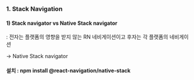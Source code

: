 ### 1. Stack Navigation

#### 1) Stack navigator vs Native Stack navigator

: 전자는 플랫폼의 영향을 받지 않는 RN 네비게이션이고 후자는 각 플랫폼의 네비게이션

-> Native Stack navigator

#### 설치 : npm install @react-navigation/native-stack
